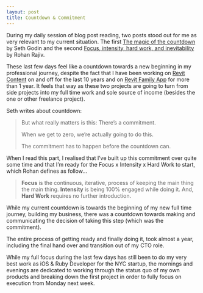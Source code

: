 ```yaml
---
layout: post
title: Countdown & Commitment
---
```


During my daily session of blog post reading, two posts stood out for me as very relevant to my current situation. The first [The magic of the countdown](https://seths.blog/2020/07/the-magic-of-the-countdown) by Seth Godin and the second [Focus, intensity, hard work, and inevitability](https://alearningaday.blog/2020/07/08/focus-intensity-hard-work-and-inevitability) by Rohan Rajiv.

These last few days feel like a countdown towards a new beginning in my professional journey, despite the fact that I have been working on [Revit Content](https://revit-content.com) on and off for the last 10 years and on [Revit Family App](https://revitfamily.app) for more than 1 year. It feels that way as these two projects are going to turn from side projects into my full time work and sole source of income (besides the one or other freelance project).

Seth writes about countdown:
> But what really matters is this: There’s a commitment.
> 
> When we get to zero, we’re actually going to do this.
> 
> The commitment has to happen before the countdown can.

When I read this part, I realised that I’ve built up this commitment over quite some time and that I’m ready for the Focus x Intensity x Hard Work to start, which Rohan defines as follow...

> **Focus** is the continuous, iterative, process of keeping the main thing the main thing. **Intensity** is being 100% engaged while doing it. And, **Hard Work** requires no further introduction.

While my current countdown is towards the beginning of my new full time journey, building my business, there was a countdown towards making and communicating the decision of taking this step (which was the commitment). 

The entire process of getting ready and finally doing it, took almost a year, including the final hand over and transition out of my CTO role.

While my full focus during the last few days has still been to do my very best work as iOS & Ruby Developer for the NYC startup, the mornings and evenings are dedicated to working through the status quo of my own products and breaking down the first project in order to fully focus on execution from Monday next week.